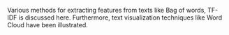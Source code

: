 Various methods for extracting features from texts like Bag of words, TF-IDF is discussed here. Furthermore, text visualization techniques like Word Cloud have been illustrated.

